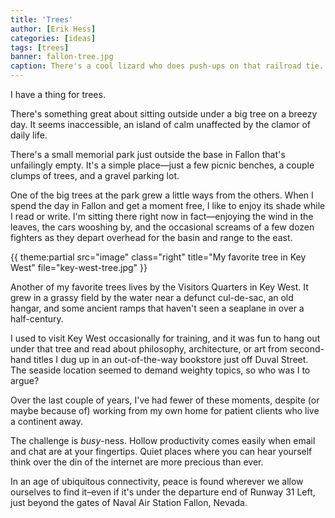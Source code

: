 ```yaml
---
title: 'Trees'
author: [Erik Hess]
categories: [ideas]
tags: [trees]
banner: fallon-tree.jpg
caption: There's a cool lizard who does push-ups on that railroad tie.
---
```


I have a thing for trees. 

There's something great about sitting outside under a big tree on a breezy day. It seems inaccessible, an island of calm unaffected by the clamor of daily life.

There's a small memorial park just outside the base in Fallon that's unfailingly empty. It's a simple place&mdash;just a few picnic benches, a couple clumps of trees, and a gravel parking lot. 

One of the big trees at the park grew a little ways from the others. When I spend the day in Fallon and get a moment free, I like to enjoy its shade while I read or write. I'm sitting there right now in fact&mdash;enjoying the  wind in the leaves, the cars wooshing by, and the occasional screams of a few dozen fighters as they depart overhead for the basin and range to the east.

{{ theme:partial src="image" class="right" title="My favorite tree in Key West" file="key-west-tree.jpg" }}

Another of my favorite trees lives by the Visitors Quarters in Key West. It grew in a grassy field by the water near a defunct  cul-de-sac, an old hangar, and some ancient ramps that haven't seen a seaplane in over a half-century. 

I used to visit Key West occasionally for training, and it was fun to hang out under that tree and read about philosophy, architecture, or art from second-hand titles I dug up in an out-of-the-way bookstore just off Duval Street. The seaside location seemed to demand weighty topics, so who was I to argue?

Over the last couple of years, I've had fewer of these moments, despite (or maybe because of) working from my own home for patient clients who live a continent away. 

The challenge is *busy*-ness. Hollow productivity comes easily when email and chat are at your fingertips. Quiet places where you can hear yourself think over the din of the internet are more precious than ever.  

In an age of ubiquitous connectivity, peace is found wherever we allow ourselves to find it&ndash;even if it's under the departure end of Runway 31&nbsp;Left, just beyond the gates of Naval Air Station Fallon, Nevada.